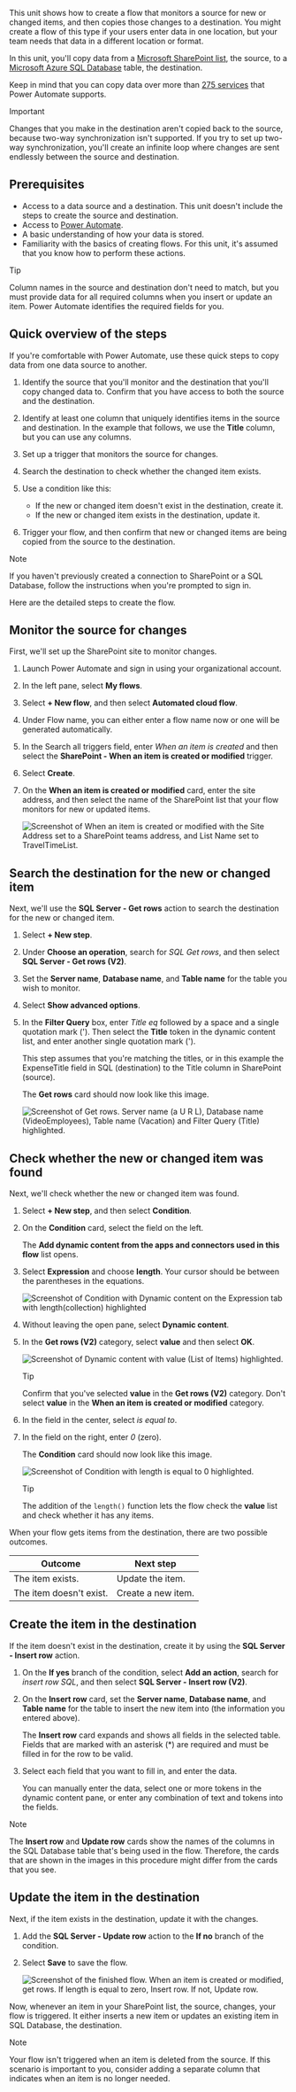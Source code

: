 This unit shows how to create a flow that monitors a source for new or changed items, and then copies those changes to a destination. You might create a flow of this type if your users enter data in one location, but your team needs that data in a different location or format.

In this unit, you'll copy data from a [Microsoft SharePoint list](https://support.office.com/article/SharePoint-lists-I-An-introduction-f11cd5fe-bc87-4f9e-9bfe-bbd87a22a194/?azure-portal=true), the source, to a [Microsoft Azure SQL Database](/azure/sql-database/sql-database-technical-overview/?azure-portal=true) table, the destination.

Keep in mind that you can copy data over more than [275 services](https://flow.microsoft.com/connectors/?azure-portal=true) that Power Automate supports.

> [!IMPORTANT]
> Changes that you make in the destination aren't copied back to the source, because two-way synchronization isn't supported. If you try to set up two-way synchronization, you'll create an infinite loop where changes are sent endlessly between the source and destination.

## Prerequisites

- Access to a data source and a destination. This unit doesn't include the steps to create the source and destination.
- Access to [Power Automate](https://flow.microsoft.com/?azure-portal=true).
- A basic understanding of how your data is stored.
- Familiarity with the basics of creating flows. For this unit, it's assumed that you know how to perform these actions.

> [!TIP]
> Column names in the source and destination don't need to match, but you must provide data for all required columns when you insert or update an item. Power Automate identifies the required fields for you.

## Quick overview of the steps

If you're comfortable with Power Automate, use these quick steps to copy data from one data source to another.

1. Identify the source that you'll monitor and the destination that you'll copy changed data to. Confirm that you have access to both the source and the destination.
1. Identify at least one column that uniquely identifies items in the source and destination. In the example that follows, we use the **Title** column, but you can use any columns.
1. Set up a trigger that monitors the source for changes.
1. Search the destination to check whether the changed item exists.
1. Use a condition like this:

    - If the new or changed item doesn't exist in the destination, create it.
    - If the new or changed item exists in the destination, update it.

1. Trigger your flow, and then confirm that new or changed items are being copied from the source to the destination.

> [!NOTE]
> If you haven't previously created a connection to SharePoint or a SQL Database, follow the instructions when you're prompted to sign in.

Here are the detailed steps to create the flow.

## Monitor the source for changes

First, we'll set up the SharePoint site to monitor changes.

1. Launch Power Automate and sign in using your organizational account.

1. In the left pane, select **My flows**.

1. Select **+ New flow**, and then select **Automated cloud flow**.

1. Under Flow name, you can either enter a flow name now or one will be generated automatically.

1. In the Search all triggers field, enter *When an item is created* and then select the **SharePoint - When an item is created or modified** trigger.

1. Select **Create**.

1. On the **When an item is created or modified** card, enter the site address, and then select the name of the SharePoint list that your flow monitors for new or updated items.

    ![Screenshot of When an item is created or modified with the Site Address set to a SharePoint teams address, and List Name set to TravelTimeList.](../media/configure-sharepoint-trigger.png)

## Search the destination for the new or changed item

Next, we'll use the **SQL Server - Get rows** action to search the destination for the new or changed item.

1. Select **+ New step**.

1. Under **Choose an operation**, search for *SQL Get rows*, and then select **SQL Server - Get rows (V2)**.

1. Set the **Server name**, **Database name**, and **Table name** for the table you wish to monitor.

1. Select **Show advanced options**.

1. In the **Filter Query** box, enter *Title eq* followed by a space and a single quotation mark ('). Then select the **Title** token in the dynamic content list, and enter another single quotation mark (').

    This step assumes that you're matching the titles, or in this example the ExpenseTitle field in SQL (destination) to the Title column in SharePoint (source).

    The **Get rows** card should now look like this image.

    ![Screenshot of Get rows. Server name (a U R L), Database name (VideoEmployees), Table name (Vacation) and Filter Query (Title) highlighted.](../media/configure-sql-rows-action.png)

## Check whether the new or changed item was found

Next, we'll check whether the new or changed item was found.

1. Select **+ New step**, and then select **Condition**.

1. On the **Condition** card, select the field on the left.

    The **Add dynamic content from the apps and connectors used in this flow** list opens.

1. Select **Expression** and choose **length**. Your cursor should be between the parentheses in the equations.

    ![Screenshot of Condition with Dynamic content on the Expression tab with length(collection) highlighted](../media/length-expression.png)

1. Without leaving the open pane, select **Dynamic content**.

1. In the **Get rows (V2)** category, select **value** and then select **OK**.

    ![Screenshot of Dynamic content with value (List of Items) highlighted.](../media/select-dynamic-content.png)

    > [!TIP]
    > Confirm that you've selected **value** in the **Get rows (V2)** category. Don't select **value** in the **When an item is created or modified** category.

1. In the field in the center, select *is equal to*.

1. In the field on the right, enter *0* (zero).

    The **Condition** card should now look like this image.

    ![Screenshot of Condition with length is equal to 0 highlighted.](../media/configure-condition.png)

    > [!TIP]
    > The addition of the `length()` function lets the flow check the **value** list and check whether it has any items.

When your flow gets items from the destination, there are two possible outcomes.

| Outcome | Next step |
| --- | --- |
| The item exists. | Update the item. |
| The item doesn't exist. | Create a new item. |

## Create the item in the destination

If the item doesn't exist in the destination, create it by using the **SQL Server - Insert row** action.

1. On the **If yes** branch of the condition, select **Add an action**, search for *insert row SQL*, and then select **SQL Server - Insert row (V2)**.

1. On the **Insert row** card, set the **Server name**, **Database name**, and **Table name** for the table to insert the new item into (the information you entered above).

    The **Insert row** card expands and shows all fields in the selected table. Fields that are marked with an asterisk (*) are required and must be filled in for the row to be valid.

1. Select each field that you want to fill in, and enter the data.

    You can manually enter the data, select one or more tokens in the dynamic content pane, or enter any combination of text and tokens into the fields.

> [!NOTE]
> The **Insert row** and **Update row** cards show the names of the columns in the SQL Database table that's being used in the flow. Therefore, the cards that are shown in the images in this procedure might differ from the cards that you see.

## Update the item in the destination

Next, if the item exists in the destination, update it with the changes.

1. Add the **SQL Server - Update row** action to the **If no** branch of the condition.

1. Select **Save** to save the flow.

    ![Screenshot of the finished flow. When an item is created or modified, get rows. If length is equal to zero, Insert row. If not, Update row.](../media/finished-flow.png)

Now, whenever an item in your SharePoint list, the source, changes, your flow is triggered. It either inserts a new item or updates an existing item in SQL Database, the destination.

> [!NOTE]
> Your flow isn't triggered when an item is deleted from the source. If this scenario is important to you, consider adding a separate column that indicates when an item is no longer needed.
